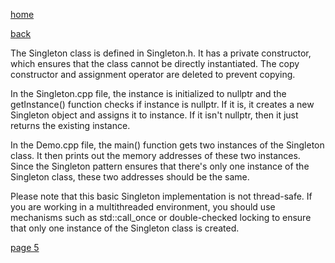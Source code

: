 [home](./page01.md)

[back](./page03.md)

The Singleton class is defined in Singleton.h. It has a private constructor, which ensures that the class cannot be directly instantiated. The copy constructor and assignment operator are deleted to prevent copying.

In the Singleton.cpp file, the instance is initialized to nullptr and the getInstance() function checks if instance is nullptr. If it is, it creates a new Singleton object and assigns it to instance. If it isn't nullptr, then it just returns the existing instance.

In the Demo.cpp file, the main() function gets two instances of the Singleton class. It then prints out the memory addresses of these two instances. Since the Singleton pattern ensures that there's only one instance of the Singleton class, these two addresses should be the same.

Please note that this basic Singleton implementation is not thread-safe. If you are working in a multithreaded environment, you should use mechanisms such as std::call_once or double-checked locking to ensure that only one instance of the Singleton class is created.

[page 5](./page05.md)
